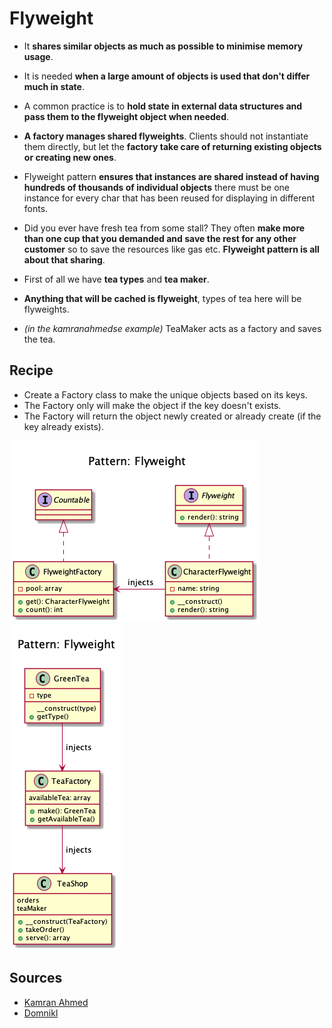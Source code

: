 # Flyweight 

+ It **shares similar objects as much as possible to minimise memory usage**. 

+ It is needed **when a large amount of objects is used that don't differ much in state**.

+ A common practice is to **hold state in external data structures and pass them to the flyweight object when needed**.

+ **A factory manages shared flyweights**. Clients should not instantiate them directly, but let the **factory take care of returning existing objects or creating new ones**.

+ Flyweight pattern **ensures that instances are shared instead of having hundreds of thousands of individual objects** there must be one instance for every char that has been reused for displaying in different fonts.

+ Did you ever have fresh tea from some stall? They often **make more than one cup that you demanded and save the rest for any other customer** so to save the resources like gas etc. **Flyweight pattern is all about that sharing**.

+ First of all we have **tea types** and **tea maker**.

+ **Anything that will be cached is flyweight**, types of tea here will be flyweights.

+ _(in the kamranahmedse example)_ TeaMaker acts as a factory and saves the tea.


## Recipe
+ Create a Factory class to make the unique objects based on its keys.
+ The Factory only will make the object if the key doesn't exists. 
+ The Factory will return the object newly created or already create (if the key already exists). 

![](domnikl/diagram.png)
![](kamran-ahmed/diagram.png)


## Sources
+ [Kamran Ahmed](https://github.com/kamranahmedse/design-patterns-for-humans#-flyweight)
+ [Domnikl](https://github.com/domnikl/DesignPatternsPHP/tree/master/Structural/Flyweight)

